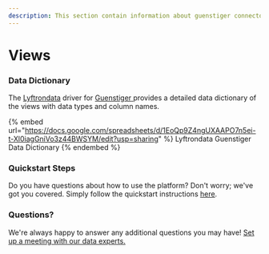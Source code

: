 ```yaml
---
description: This section contain information about guenstiger connector views information
---
```


# Views

### Data Dictionary

The [Lyftrondata](https://www.lyftrondata.com/) driver for [Guenstiger](https://www.lyftrondata.com/integration/Guenstiger/)[ ](https://www.lyftrondata.com/integration/guenstiger/)provides a detailed data dictionary of the views with data types and column names.

{% embed url="https://docs.google.com/spreadsheets/d/1EoQp9Z4ngUXAAPO7n5ei-t-Xl0iagGniVo3z44BWSYM/edit?usp=sharing" %}
Lyftrondata Guenstiger Data Dictionary
{% endembed %}

### Quickstart Steps

Do you have questions about how to use the platform? Don't worry; we've got you covered. Simply follow the quickstart instructions [here](../../../../quickstart-steps.md).

### Questions? <a href="#questions" id="questions"></a>

We're always happy to answer any additional questions you may have! [Set up a meeting with our data experts.](https://www.lyftrondata.com/book-a-meeting/)


